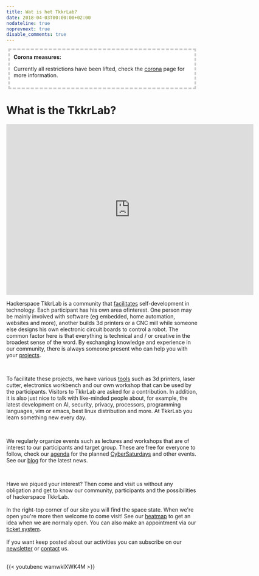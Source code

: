 ```yaml
---
title: Wat is het TkkrLab?
date: 2018-04-03T00:00:00+02:00
nodateline: true
noprevnext: true
disable_comments: true
---
```


<div style="background: white;margin: 5px;padding:10px;border: 4px dashed #CCCCCC;">
<strong>Corona measures:</strong><p>
Currently all restrictions have been lifted, check the <a href="/corona">corona</a> page for more information. 
</div>


# What is the TkkrLab?

<iframe src="https://www.google.com/maps/embed?pb=!4v1634670153920!6m8!1m7!1sCAoSLEFGMVFpcE52SzBOTVVDbzk2WURFRFliemwxRkExUHctbXdiMTRid1UwRERL!2m2!1d52.2164307!2d6.820549499999999!3f300.2381792567585!4f-10.856918622841675!5f0.4000000000000002" width="650" height="450" style="border:0;" allowfullscreen="" loading="lazy"></iframe>


<br />

Hackerspace TkkrLab is a community that [facilitates](https://handleidingen.tkkrlab.space/handleidingen/make_everything/) self-development in technology. Each participant has his own area of ​​interest. One person may be mainly involved with software (eg embedded, home automation, websites and more), another builds 3d printers or a CNC mill while someone else designs his own electronic circuit boards to control a robot. The common factor here is that everything is technical and / or creative in the broadest sense of the word. By exchanging knowledge and experience in our community, there is always someone present who can help you with your [projects](/projects/).

<br>

To facilitate these projects, we have various [tools](https://handleidingen.tkkrlab.space/gereedschappen/) such as 3d printers, laser cutter, electronics workbench and our own workshop that can be used by the participants. Visitors to TkkrLab are asked for a contribution. In addition, it is also just nice to talk with like-minded people about, for example, the latest development on AI, security, privacy, processors, programming languages, vim or emacs, best linux distribution and more. At TkkrLab you learn something new every day.

<br>

We regularly organize events such as lectures and workshops that are of interest to our participants and target group. These are free for everyone to follow, check our [agenda](/agenda/) for the planned [CyberSaturdays](/cybersaturdays/cybersaturday/) and other events. See our [blog](/blog/) for the latest news. 

<br>

Have we piqued your interest? Then come and visit us without any obligation and get to know our community, participants and the possibilities of hackerspace TkkrLab.
<br />
<br />
In the right-top corner of our site you will find the space state. When we're open you're more then welcome to come visit! See our [heatmap](https://mapall.space/heatmap/show.php?id=TkkrLab) to get an idea when we are normaly open. You can also make an appointment via our [ticket system](https://tickets.tkkrlab.space/TkkrLab/rondleiding/).
<br />
<br />
If you want keep posted about our activities you can subscribe on our [newsletter](http://eepurl.com/gLxrLD) or [contact](/contact/) us.
<br />
<br />

{{< youtubenc wamwklXWK4M >}}
